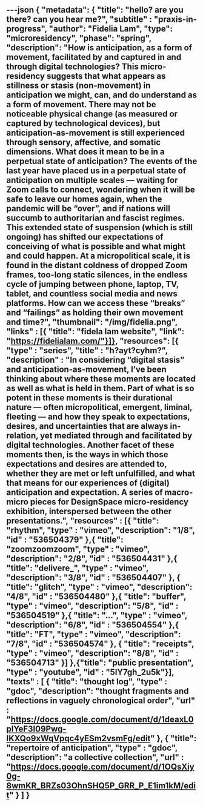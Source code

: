---json
{
"metadata": {
  "title": "hello? are you there? can you hear me?",
  "subtitle" : "praxis-in-progress",
  "author": "Fidelia Lam",
  "type": "microresidency",
  "phase": "spring",
  "description": "How is anticipation, as a form of movement, facilitated by and captured in and through digital technologies? This micro-residency suggests that what appears as stillness or stasis (non-movement) in anticipation we might, can, and do understand as a form of movement. There may not be noticeable physical change (as measured or captured by technological devices), but anticipation-as-movement is still experienced through sensory, affective, and somatic dimensions. What does it mean to be in a perpetual state of anticipation? The events of the last year have placed us in a perpetual state of anticipation on multiple scales — waiting for Zoom calls to connect, wondering when it will be safe to leave our homes again, when the pandemic will be “over”, and if nations will succumb to authoritarian and fascist regimes. This extended state of suspension (which is still ongoing) has shifted our expectations of conceiving of what is possible and what might and could happen. At a micropolitical scale, it is found in the distant coldness of dropped Zoom frames, too-long static silences, in the endless cycle of jumping between phone, laptop, TV, tablet, and countless social media and news platforms. How can we access these “breaks” and “failings” as holding their own movement and time?",
  "thumbnail": "/img/fidelia.png",
  "links" : [{
  "title": "fidela lam website",
  "link": "https://fidelialam.com/"}]},
"resources": [{
  "type" : "series",
  "title" : "h?ayt?cyhm?",
  "description" : "In considering “digital stasis” and anticipation-as-movement, I’ve been thinking about where these moments are located as well as what is held in them. Part of what is so potent in these moments is their durational nature — often micropolitical, emergent, liminal, fleeting — and how they speak to expectations, desires, and uncertainties that are always in-relation, yet mediated through and facilitated by digital technologies. Another facet of these moments then, is the ways in which those expectations and desires are attended to, whether they are met or left unfulfilled, and what that means for our experiences of (digital) anticipation and expectation. A series of macro-micro pieces for DesignSpace micro-residency exhibition, interspersed between the other presentations.",
 "resources" : [{
  "title": "rhythm",
  "type" : "vimeo",
  "description": "1/8",
  "id" : "536504379"
  },{
  "title": "zoomzoomzoom",
  "type" : "vimeo",
  "description": "2/8",
  "id" : "536504431"
  },{
  "title": "delivere_",
  "type" : "vimeo",
  "description": "3/8",
  "id" : "536504407"
  },
  {
  "title": "glitch",
  "type" : "vimeo",
  "description": "4/8",
  "id" : "536504480"
  },{
  "title": "buffer",
  "type" : "vimeo",
  "description": "5/8",
  "id" : "536504519"
  },{
  "title": "...",
  "type" : "vimeo",
  "description": "6/8",
  "id" : "536504554"
 },{
   "title": "FT",
  "type" : "vimeo",
  "description": "7/8",
  "id" : "536504574"
  },
   {
      "title": "receipts",
  "type" : "vimeo",
  "description": "8/8",
  "id" : "536504713"
  }]
 },{"title": "public presentation",
  "type" : "youtube",
  "id" : "5lY7gh_2u5k"}],
"texts" : [
{ "title": "thought log",
  "type" : "gdoc",
  "description": "thought fragments and reflections in vaguely chronological order",
  "url" : "https://docs.google.com/document/d/1deaxL0plYeF3I09Pwg-IKXQo9xWqVpqc4yESm2vsmFg/edit"
  },
  { "title": "repertoire of anticipation",
  "type" : "gdoc",
  "description": "a collective collection",
  "url" : "https://docs.google.com/document/d/1OQsXiy0g-8wmKR_BRZs03OhnSHQ5P_GRR_P_E1im1kM/edit"
  }
]
}
---
